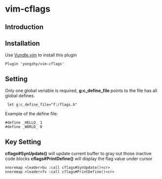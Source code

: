 # vim-cflags

## Introduction

## Installation
Use [Vundle.vim](https://github.com/gmarik/Vundle.vim) to install this plugin
```
Plugin 'yongzhy/vim-cflags'
```

## Setting

Only one global veriable is required, **g:c_define_file** points to the file has all global defines.
```
 let g:c_define_file="f:/flags.h"
 ```
 
Example of the define file:
 ```
 #define _HELLO_ 1
 #define _WORLD_ 0
 ```
 
## Key Setting

**cflags#SynUpdate()** will update current buffer to gray out those inactive code blocks
**cflags#PrintDefine()** will display the flag value under cursor
```
nnoremap <leader>bu :call cflags#SynUpdate()<cr>
nnoremap <leader>fv :call cflags#PrintDefine()<cr>
```
